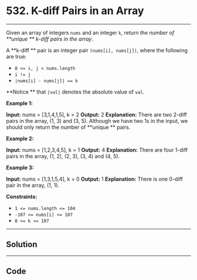 # 532. K-diff Pairs in an Array

---

Given an array of integers `nums` and an integer `k`, return _the number of **unique ** k-diff pairs in the array_.

A **k-diff ** pair is an integer pair `(nums[i], nums[j])`, where the following are true:

  * `0 <= i, j < nums.length`
  * `i != j`
  * `|nums[i] - nums[j]| == k`



**Notice ** that `|val|` denotes the absolute value of `val`.

 

**Example 1:**


**Input:** nums = [3,1,4,1,5], k = 2
**Output:** 2
**Explanation:** There are two 2-diff pairs in the array, (1, 3) and (3, 5).
Although we have two 1s in the input, we should only return the number of **unique ** pairs.


**Example 2:**


**Input:** nums = [1,2,3,4,5], k = 1
**Output:** 4
**Explanation:** There are four 1-diff pairs in the array, (1, 2), (2, 3), (3, 4) and (4, 5).


**Example 3:**


**Input:** nums = [1,3,1,5,4], k = 0
**Output:** 1
**Explanation:** There is one 0-diff pair in the array, (1, 1).


 

**Constraints:**

  * `1 <= nums.length <= 104`
  * `-107 <= nums[i] <= 107`
  * `0 <= k <= 107`

---

## Solution



---

## Code
```python


```